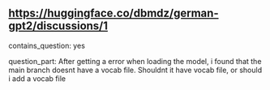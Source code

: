 ## https://huggingface.co/dbmdz/german-gpt2/discussions/1

contains_question: yes

question_part: After getting a error when loading the model, i found that the main branch doesnt have a vocab file.
Shouldnt it have vocab file, or should i add a vocab file